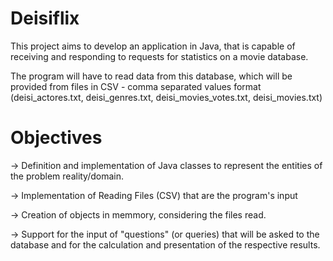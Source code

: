 # Deisiflix

This project aims to develop an application in Java, that is capable of receiving and responding to requests for statistics on a movie database.

The program will have to read data from this database, which will be provided from files in CSV - comma separated values format (deisi_actores.txt, deisi_genres.txt, deisi_movies_votes.txt, deisi_movies.txt)

# Objectives

-> Definition and implementation of Java classes to represent the entities of the problem reality/domain.

-> Implementation of Reading Files (CSV) that are the program's input

-> Creation of objects in memmory, considering the files read.

-> Support for the input of "questions" (or queries) that will be asked to the database and for the calculation and presentation of the respective results.
